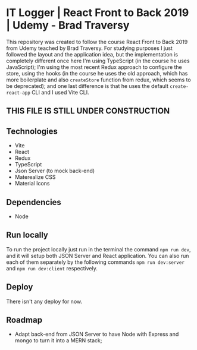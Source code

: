 # IT Logger | React Front to Back 2019 | Udemy - Brad Traversy

This repository was created to follow the course React Front to Back 2019 from Udemy teached by Brad Traversy. For
studying purposes I just followed the layout and the application idea, but the implementation is completely different
once here I'm using TypeScript (in the course he uses JavaScript); I'm using the most recent Redux approach to
configure the store, using the hooks (in the course he uses the old approach, which has more boilerplate and also
`createStore` function from redux, which seems to be deprecated); and one last difference is that he uses the default
`create-react-app` CLI and I used Vite CLI.

## THIS FILE IS STILL UNDER CONSTRUCTION

## Technologies

<!-- TODO: Add the version of each one below -->
- Vite
- React
- Redux
- TypeScript
- Json Server (to mock back-end)
- Materealize CSS
- Material Icons

## Dependencies

<!-- TODO: Add the version of each one below -->

- Node

## Run locally

To run the project locally just run in the terminal the command `npm run dev`, and it will setup both JSON Server and
React application. You can also run each of them separately by the following commands `npm run dev:server` and
`npm run dev:client` respectively.

## Deploy

There isn't any deploy for now.

## Roadmap

- Adapt back-end from JSON Server to have Node with Express and mongo to turn it into a MERN stack;
